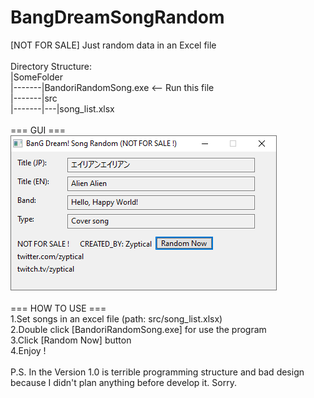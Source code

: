 # BangDreamSongRandom
[NOT FOR SALE] Just random data in an Excel file
<br><br>
Directory Structure:
<br>
|SomeFolder <br>
|-------|BandoriRandomSong.exe <-- Run this file<br>
|-------|src <br>
|-------|---|song_list.xlsx 
<br><br>
=== GUI ===<br>
![random_program](/img/gui.png)
<br><br>
=== HOW TO USE === <br>
1.Set songs in an excel file (path: src/song_list.xlsx) <br>
2.Double click [BandoriRandomSong.exe] for use the program <br>
3.Click [Random Now] button <br>
4.Enjoy !
<br><br>
P.S. In the Version 1.0 is terrible programming structure and bad design because I didn't plan anything before develop it. Sorry.
